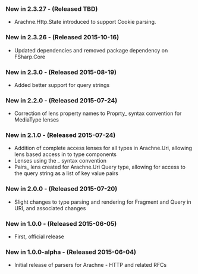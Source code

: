 ### New in 2.3.27 - (Released TBD)
* Arachne.Http.State introduced to support Cookie parsing.

### New in 2.3.26 - (Released 2015-10-16)
* Updated dependencies and removed package dependency on FSharp.Core

### New in 2.3.0 - (Released 2015-08-19)
* Added better support for query strings

### New in 2.2.0 - (Released 2015-07-24)
* Correction of lens property names to Proprty_ syntax convention for MediaType lenses

### New in 2.1.0 - (Released 2015-07-24)
* Addition of complete access lenses for all types in Arachne.Uri, allowing lens based access in to type components
* Lenses using the <Property>_ syntax convention
* Pairs_ lens created for Arachne.Uri Query type, allowing for access to the query string as a list of key value pairs

### New in 2.0.0 - (Released 2015-07-20)
* Slight changes to type parsing and rendering for Fragment and Query in URI, and associated changes

### New in 1.0.0 - (Released 2015-06-05)
* First, official release

### New in 1.0.0-alpha - (Released 2015-06-04)
* Initial release of parsers for Arachne - HTTP and related RFCs
